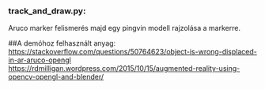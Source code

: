 ### track_and_draw.py:

Aruco marker felismerés majd egy pingvin modell rajzolása a markerre.

##A demóhoz felhasznált anyag:
https://stackoverflow.com/questions/50764623/object-is-wrong-displaced-in-ar-aruco-opengl
https://rdmilligan.wordpress.com/2015/10/15/augmented-reality-using-opencv-opengl-and-blender/
